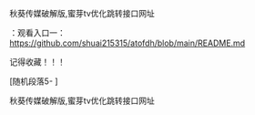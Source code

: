 秋葵传媒破解版,蜜芽tv优化跳转接口网址

：观看入口一：https://github.com/shuai215315/atofdh/blob/main/README.md


记得收藏！！！



[随机段落5-
]






秋葵传媒破解版,蜜芽tv优化跳转接口网址
